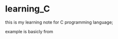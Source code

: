# learning_C

this is my learning note for C programming language;

example is basicly from <the C Programming Language>
